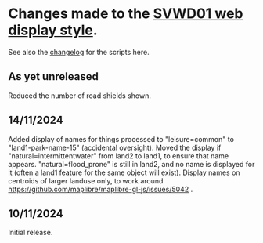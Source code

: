 # Changes made to the [SVWD01 web display style](https://github.com/SomeoneElseOSM/SomeoneElse-vector-web-display/blob/main/resources/README_svwd01.md).  
See also the [changelog](https://github.com/SomeoneElseOSM/SomeoneElse-vector-web-display/blob/main/changelog.md) for the scripts here.

## As yet unreleased
Reduced the number of road shields shown.

## 14/11/2024
Added display of names for things processed to "leisure=common" to "land1-park-name-15" (accidental oversight).
Moved the display if "natural=intermittentwater" from land2 to land1, to ensure that name appears.  "natural=flood_prone" is still in land2, and no name is displayed for it (often a land1 feature for the same object will exist).
Display names on centroids of larger landuse only, to work around https://github.com/maplibre/maplibre-gl-js/issues/5042 .

## 10/11/2024
Initial release.
